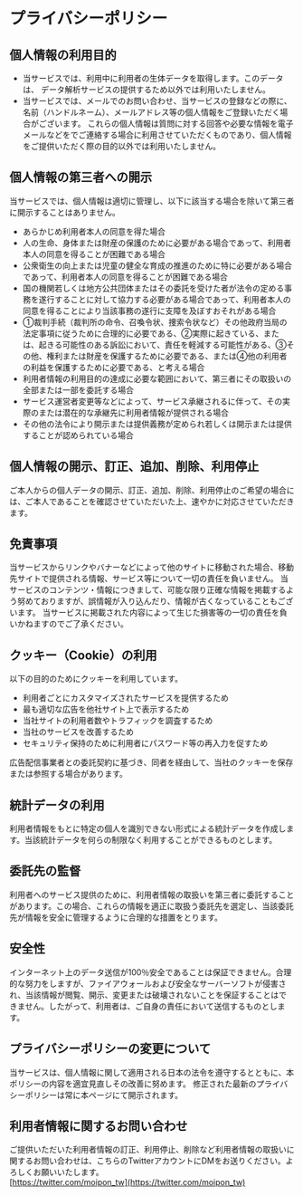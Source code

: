 # プライバシーポリシー
## 個人情報の利用目的
- 当サービスでは、利用中に利用者の生体データを取得します。このデータは、	データ解析サービスの提供するため以外では利用いたしません。
- 当サービスでは、メールでのお問い合わせ、当サービスの登録などの際に、名前（ハンドルネーム）、メールアドレス等の個人情報をご登録いただく場合がございます。
これらの個人情報は質問に対する回答や必要な情報を電子メールなどをでご連絡する場合に利用させていただくものであり、個人情報をご提供いただく際の目的以外では利用いたしません。

## 個人情報の第三者への開示
当サービスでは、個人情報は適切に管理し、以下に該当する場合を除いて第三者に開示することはありません。

- あらかじめ利用者本人の同意を得た場合
- 人の生命、身体または財産の保護のために必要がある場合であって、利用者本人の同意を得ることが困難である場合
- 公衆衛生の向上または児童の健全な育成の推進のために特に必要がある場合であって、利用者本人の同意を得ることが困難である場合
- 国の機関若しくは地方公共団体またはその委託を受けた者が法令の定める事務を遂行することに対して協力する必要がある場合であって、利用者本人の同意を得ることにより当該事務の遂行に支障を及ぼすおそれがある場合
- ①裁判手続（裁判所の命令、召喚令状、捜索令状など）その他政府当局の法定事項に従うために合理的に必要である、②実際に起きている、または、起きる可能性のある訴訟において、責任を軽減する可能性がある、③その他、権利または財産を保護するために必要である、または④他の利用者の利益を保護するために必要である、と考える場合
- 利用者情報の利用目的の達成に必要な範囲において、第三者にその取扱いの全部または一部を委託する場合
- サービス運営者変更等などによって、サービス承継されるに伴って、その実際のまたは潜在的な承継先に利用者情報が提供される場合
- その他の法令により開示または提供義務が定められ若しくは開示または提供することが認められている場合

## 個人情報の開示、訂正、追加、削除、利用停止
ご本人からの個人データの開示、訂正、追加、削除、利用停止のご希望の場合には、ご本人であることを確認させていただいた上、速やかに対応させていただきます。

## 免責事項
当サービスからリンクやバナーなどによって他のサイトに移動された場合、移動先サイトで提供される情報、サービス等について一切の責任を負いません。
当サービスのコンテンツ・情報につきまして、可能な限り正確な情報を掲載するよう努めておりますが、誤情報が入り込んだり、情報が古くなっていることもございます。
当サービスに掲載された内容によって生じた損害等の一切の責任を負いかねますのでご了承ください。

## クッキー（Cookie）の利用
以下の目的のためにクッキーを利用しています。

- 利用者ごとにカスタマイズされたサービスを提供するため
- 最も適切な広告を他社サイト上で表示するため
- 当社サイトの利用者数やトラフィックを調査するため
- 当社のサービスを改善するため
- セキュリティ保持のために利用者にパスワード等の再入力を促すため

広告配信事業者との委託契約に基づき、同者を経由して、当社のクッキーを保存または参照する場合があります。

## 統計データの利用
利用者情報をもとに特定の個人を識別できない形式による統計データを作成します。当該統計データを何らの制限なく利用することができるものとします。

## 委託先の監督
利用者へのサービス提供のために、利用者情報の取扱いを第三者に委託することがあります。この場合、これらの情報を適正に取扱う委託先を選定し、当該委託先が情報を安全に管理するように合理的な措置をとります。

## 安全性
インターネット上のデータ送信が100％安全であることは保証できません。合理的な努力をしますが、ファイアウォールおよび安全なサーバーソフトが侵害され、当該情報が閲覧、開示、変更または破壊されないことを保証することはできません。したがって、利用者は、ご自身の責任において送信するものとします。

## プライバシーポリシーの変更について
当サービスは、個人情報に関して適用される日本の法令を遵守するとともに、本ポリシーの内容を適宜見直しその改善に努めます。
修正された最新のプライバシーポリシーは常に本ページにて開示されます。

## 利用者情報に関するお問い合わせ
ご提供いただいた利用者情報の訂正、利用停止、削除など利用者情報の取扱いに関するお問い合わせは、こちらのTwitterアカウントにDMをお送りください。よろしくお願いいたします。  
[https://twitter.com/moipon_tw](https://twitter.com/moipon_tw)
